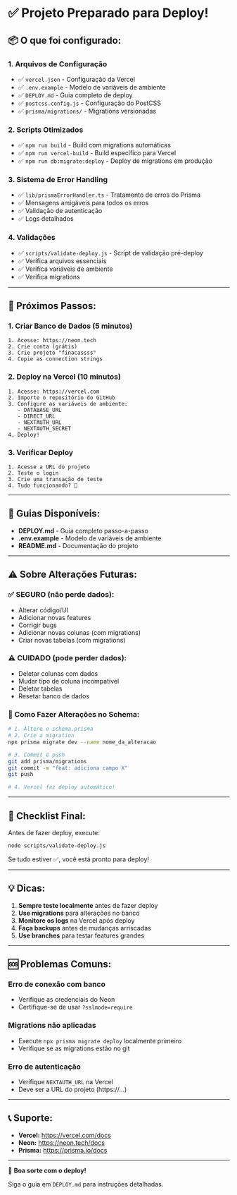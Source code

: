 # ✅ Projeto Preparado para Deploy!

## 📦 O que foi configurado:

### 1. Arquivos de Configuração

- ✅ `vercel.json` - Configuração da Vercel
- ✅ `.env.example` - Modelo de variáveis de ambiente
- ✅ `DEPLOY.md` - Guia completo de deploy
- ✅ `postcss.config.js` - Configuração do PostCSS
- ✅ `prisma/migrations/` - Migrations versionadas

### 2. Scripts Otimizados

- ✅ `npm run build` - Build com migrations automáticas
- ✅ `npm run vercel-build` - Build específico para Vercel
- ✅ `npm run db:migrate:deploy` - Deploy de migrations em produção

### 3. Sistema de Error Handling

- ✅ `lib/prismaErrorHandler.ts` - Tratamento de erros do Prisma
- ✅ Mensagens amigáveis para todos os erros
- ✅ Validação de autenticação
- ✅ Logs detalhados

### 4. Validações

- ✅ `scripts/validate-deploy.js` - Script de validação pré-deploy
- ✅ Verifica arquivos essenciais
- ✅ Verifica variáveis de ambiente
- ✅ Verifica migrations

---

## 🚀 Próximos Passos:

### 1. Criar Banco de Dados (5 minutos)

```
1. Acesse: https://neon.tech
2. Crie conta (grátis)
3. Crie projeto "finacassss"
4. Copie as connection strings
```

### 2. Deploy na Vercel (10 minutos)

```
1. Acesse: https://vercel.com
2. Importe o repositório do GitHub
3. Configure as variáveis de ambiente:
   - DATABASE_URL
   - DIRECT_URL
   - NEXTAUTH_URL
   - NEXTAUTH_SECRET
4. Deploy!
```

### 3. Verificar Deploy

```
1. Acesse a URL do projeto
2. Teste o login
3. Crie uma transação de teste
4. Tudo funcionando? 🎉
```

---

## 📝 Guias Disponíveis:

- **DEPLOY.md** - Guia completo passo-a-passo
- **.env.example** - Modelo de variáveis de ambiente
- **README.md** - Documentação do projeto

---

## ⚠️ Sobre Alterações Futuras:

### ✅ SEGURO (não perde dados):

- Alterar código/UI
- Adicionar novas features
- Corrigir bugs
- Adicionar novas colunas (com migrations)
- Criar novas tabelas (com migrations)

### ⚠️ CUIDADO (pode perder dados):

- Deletar colunas com dados
- Mudar tipo de coluna incompatível
- Deletar tabelas
- Resetar banco de dados

### 🔄 Como Fazer Alterações no Schema:

```bash
# 1. Altere o schema.prisma
# 2. Crie a migration
npx prisma migrate dev --name nome_da_alteracao

# 3. Commit e push
git add prisma/migrations
git commit -m "feat: adiciona campo X"
git push

# 4. Vercel faz deploy automático!
```

---

## 🎯 Checklist Final:

Antes de fazer deploy, execute:

```bash
node scripts/validate-deploy.js
```

Se tudo estiver ✅, você está pronto para deploy!

---

## 💡 Dicas:

1. **Sempre teste localmente** antes de fazer deploy
2. **Use migrations** para alterações no banco
3. **Monitore os logs** na Vercel após deploy
4. **Faça backups** antes de mudanças arriscadas
5. **Use branches** para testar features grandes

---

## 🆘 Problemas Comuns:

### Erro de conexão com banco

- Verifique as credenciais do Neon
- Certifique-se de usar `?sslmode=require`

### Migrations não aplicadas

- Execute `npx prisma migrate deploy` localmente primeiro
- Verifique se as migrations estão no git

### Erro de autenticação

- Verifique `NEXTAUTH_URL` na Vercel
- Deve ser a URL do projeto (https://...)

---

## 📞 Suporte:

- **Vercel:** https://vercel.com/docs
- **Neon:** https://neon.tech/docs
- **Prisma:** https://prisma.io/docs

---

🎉 **Boa sorte com o deploy!**

Siga o guia em `DEPLOY.md` para instruções detalhadas.
